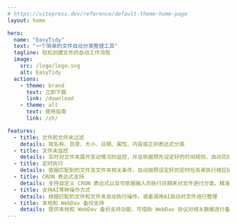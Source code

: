 ```yaml
---
# https://vitepress.dev/reference/default-theme-home-page
layout: home

hero:
  name: "EasyTidy"
  text: "一个简单的文件自动分类整理工具"
  tagline: 轻松创建文件的自动工作流程
  image:
    src: /logo/logo.svg
    alt: EasyTidy
  actions:
    - theme: brand
      text: 立即下载
      link: /download
    - theme: alt
      text: 使用指南
      link: /zh/

features:
  - title: 文件和文件夹过滤
    details: 按名称、目录、大小、日期、属性、内容或正则表达式分类
  - title: 文件夹监控
    details: 实时对文件夹展开变动情况的监控，并且依据预先设定好的时间规则，自动完成对文件夹内文件的分类操作。
  - title: 定时执行
    details: 依据匹配到的文件及文件夹相关条件，自动按照设定好的定时任务来执行相应操作
  - title: CRON 表达式支持
    details: 支持自定义 CRON 表达式以及可依据输入的执行日期来对文件进行分类。精准把控文件分类
  - title: 支持AI等种操作方式
    details: 根据匹配的文件和文件夹自动执行操作，或者调用AI自动对文件进行整理
  - title: 本地和 WebDav 备份支持
    details: 提供本地和 WebDav 备份支持功能，可借助 WebDav 协议对相关数据进行备份操，或者在本地文件夹进行备份
---
```


